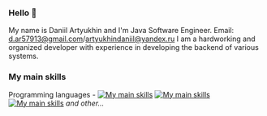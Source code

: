 ### Hello 👋
My name is Daniil Artyukhin and I'm Java Software Engineer.
Email: d.ar57913@gmail.com/artyukhindaniil@yandex.ru
I am a hardworking and organized developer with experience in developing the backend of various systems.

### My main skills
Programming languages - [![My main skills](https://skillicons.dev/icons?i=java,python)](#)
[![My main skills](https://skillicons.dev/icons?i=postgres,mysql,mongodb)](#)
[![My main skills](https://skillicons.dev/icons?i=git,docker,kafka)](#)   *and other...*
